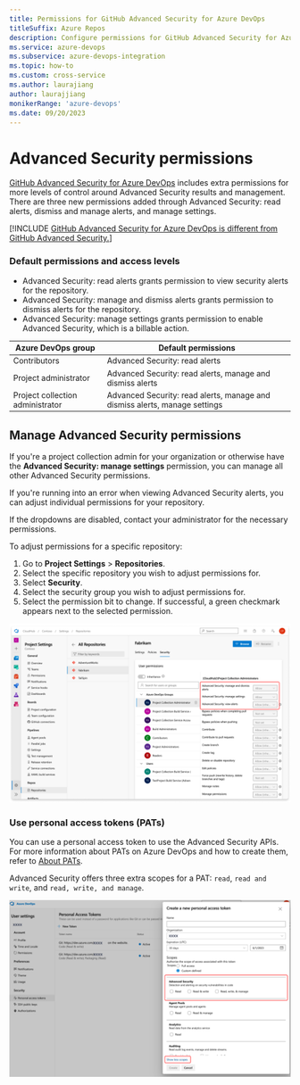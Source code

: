 ```yaml
---
title: Permissions for GitHub Advanced Security for Azure DevOps 
titleSuffix: Azure Repos
description: Configure permissions for GitHub Advanced Security for Azure DevOps
ms.service: azure-devops
ms.subservice: azure-devops-integration
ms.topic: how-to 
ms.custom: cross-service
ms.author: laurajiang
author: laurajjiang
monikerRange: 'azure-devops'
ms.date: 09/20/2023
---
```


#  Advanced Security permissions

[GitHub Advanced Security for Azure DevOps](configure-github-advanced-security-features.md) includes extra permissions for more levels of control around Advanced Security results and management. There are three new permissions added through Advanced Security: read alerts, dismiss and manage alerts, and manage settings.

[!INCLUDE [GitHub Advanced Security for Azure DevOps is different from GitHub Advanced Security.](includes/github-advanced-security.md)]


### Default permissions and access levels 

* Advanced Security: read alerts grants permission to view security alerts for the repository.
* Advanced Security: manage and dismiss alerts grants permission to dismiss alerts for the repository.
* Advanced Security: manage settings grants permission to enable Advanced Security, which is a billable action. 

| Azure DevOps group  | Default permissions |
| ----------- | ----------- |
| Contributors | Advanced Security: read alerts |
| Project administrator | Advanced Security: read alerts, manage and dismiss alerts |
| Project collection administrator | Advanced Security: read alerts, manage and dismiss alerts, manage settings |

## Manage Advanced Security permissions
If you're a project collection admin for your organization or otherwise have the **Advanced Security: manage settings** permission, you can manage all other Advanced Security permissions.

If you're running into an error when viewing Advanced Security alerts, you can adjust individual permissions for your repository.

If the dropdowns are disabled, contact your administrator for the necessary permissions. 
 
To adjust permissions for a specific repository:

1. Go to **Project Settings** > **Repositories**.
1. Select the specific repository you wish to adjust permissions for.
1. Select **Security**.
1. Select the security group you wish to adjust permissions for.
1. Select the permission bit to change. If successful, a green checkmark appears next to the selected permission. 
 
![Screenshot of adjusting permissions for a specific repository](media/permissions-select-repo.png)

### Use personal access tokens (PATs)

You can use a personal access token to use the Advanced Security APIs. For more information about PATs on Azure DevOps and how to create them, refer to [About PATs](../../organizations/accounts/use-personal-access-tokens-to-authenticate.md).

Advanced Security offers three extra scopes for a PAT: `read`, `read and write`, and `read, write, and manage`. 

![Screenshot of Advanced Security PAT scopes](media/pats-api.png)


